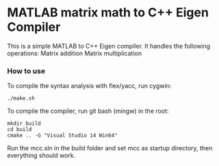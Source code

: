 # MATLAB matrix math to C++ Eigen Compiler #

This is a simple MATLAB to C++ Eigen compiler.
It handles the following operations:
Matrix addition
Matrix multiplication

### How to use ###
To compile the syntax analysis with flex/yacc, run cygwin:
```
./make.sh
```

To compile the compiler, run git bash (mingw) in the root:
```
mkdir build
cd build
cmake .. -G "Visual Studio 14 Win64"
```

Run the mcc.sln in the build folder and set mcc as startup directory,
then everything should work.